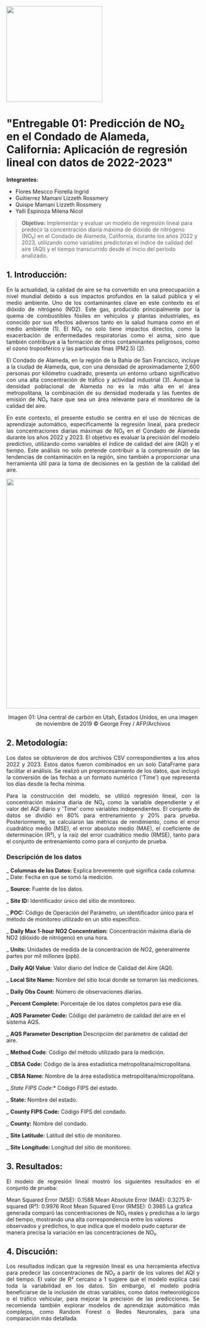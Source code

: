 <p align="left">
  <img src="https://semanadelcannabis.cayetano.edu.pe/assets/img/logo-upch.png" width="250">
 
</p>

# **"Entregable 01: Predicción de NO₂ en el Condado de Alameda, California: Aplicación de regresión lineal con datos de 2022-2023"**

**Integrantes:**

- Flores Mescco Fiorella Ingrid
- Guitierrez Mamani Lizzeth Rossmery
- Quispe Mamani Lizzeth Rossmery 
- Yalli Espinoza Milena Nicol

> **Objetivo:** Implementar y evaluar un modelo de regresión lineal para predecir la concentración diaria máxima de dióxido de nitrógeno (NO₂) en el Condado de Alameda, California, durante los años 2022 y 2023, utilizando como variables predictoras el índice de calidad del aire (AQI) y el tiempo transcurrido desde el inicio del período analizado.

## **1. Introducción:**

<p align="justify">
En la actualidad, la calidad de aire se ha convertido en una preocupación a nivel mundial debido a sus impactos profundos en la salud pública y el medio ambiente. Uno de los contaminantes clave en este contexto es el dióxido de nitrógeno (NO2). Este gas, producido principalmente por la quema de combustibles fósiles en vehículos y plantas industriales, es conocido por sus efectos adversos tanto en la salud humana como en el medio ambiente (1). El NO₂ no solo tiene impactos directos, como la exacerbación de enfermedades respiratorias como el asma, sino que también contribuye a la formación de otros contaminantes peligrosos, como el ozono troposférico y las partículas finas (PM2.5) (2).

<p align="justify">
El Condado de Alameda, en la región de la Bahía de San Francisco, incluye a la ciudad de Alameda, que, con una densidad de aproximadamente 2,600 personas por kilómetro cuadrado, presenta un entorno urbano significativo con una alta concentración de tráfico y actividad industrial (3). Aunque la densidad poblacional de Alameda no es la más alta en el área metropolitana, la combinación de su densidad moderada y las fuentes de emisión de NO₂ hace que sea un área relevante para el monitoreo de la calidad del aire.

<p align="justify">
En este contexto, el presente estudio se centra en el uso de técnicas de aprendizaje automático, específicamente la regresión lineal, para predecir las concentraciones diarias máximas de NO₂ en el Condado de Alameda durante los años 2022 y 2023. El objetivo es evaluar la precisión del modelo predictivo, utilizando como variables el índice de calidad del aire (AQI) y el tiempo. Este análisis no solo pretende contribuir a la comprensión de las tendencias de contaminación en la región, sino también a proporcionar una herramienta útil para la toma de decisiones en la gestión de la calidad del aire.

<div align="center"; style="display: flex; justify-content: space-between;">
  <img src=https://github.com/user-attachments/assets/58c4f557-9cae-4e6f-b0b5-3195177be86d width="600px"/>
</div>

<p align="center">Imagen 01: Una central de carbón en Utah, Estados Unidos, en una imagen de noviembre de 2019 © George Frey / AFP/Archivos</p>

## **2. Metodología:**

<p align="justify">
Los datos se obtuvieron de dos archivos CSV correspondientes a los años 2022 y 2023. Estos datos fueron combinados en un solo DataFrame para facilitar el análisis. Se realizó un preprocesamiento de los datos, que incluyó la conversión de las fechas a un formato numérico ('Time') que representa los días desde la fecha mínima.

<p align="justify">
Para la construcción del modelo, se utilizó regresión lineal, con la concentración máxima diaria de NO₂ como la variable dependiente y el valor del AQI diario y 'Time' como variables independientes. El conjunto de datos se dividió en 80% para entrenamiento y 20% para prueba. Posteriormente, se calcularon las métricas de rendimiento, como el error cuadrático medio (MSE), el error absoluto medio (MAE), el coeficiente de determinación (R²), y la raíz del error cuadrático medio (RMSE), tanto para el conjunto de entrenamiento como para el conjunto de prueba.

### **Descripción de los datos**

_ **Columnas de los Datos:** Explica brevemente qué significa cada columna:
_ Date: Fecha en que se tomó la medición.

_ **Source:** Fuente de los datos.

_ **Site ID:** Identificador único del sitio de monitoreo.

_ **POC:** Código de Operación del Parámetro, un identificador único para el método de monitoreo utilizado en un sitio específico.

_ **Daily Max 1-hour NO2 Concentration:** Concentración máxima diaria de NO2 (dióxido de nitrógeno) en una hora.

_ **Units:** Unidades de medida de la concentración de NO2, generalmente partes por mil millones (ppb).

_ **Daily AQI Value**: Valor diario del Índice de Calidad del Aire (AQI).

_ **Local Site Name:** Nombre del sitio local donde se tomaron las mediciones.

_ **Daily Obs Count:** Número de observaciones diarias.

_ **Percent Complete:** Porcentaje de los datos completos para ese día.

_ **AQS Parameter Code:** Código del parámetro de calidad del aire en el sistema AQS.

_ **AQS Parameter Description** Descripción del parámetro de calidad del aire.

_ **Method Code**: Código del método utilizado para la medición.

_ **CBSA Code:** Código de la área estadística metropolitana/micropolitana.

_ **CBSA Name**: Nombre de la área estadística metropolitana/micropolitana.

_ *State FIPS Code:** Código FIPS del estado.

_ **State:** Nombre del estado.

_ **County FIPS Code:** Código FIPS del condado.

_ **County:** Nombre del condado.

_ **Site Latitude:** Latitud del sitio de monitoreo.

_ **Site Longitude:** Longitud del sitio de monitoreo.


## **3. Resultados:**

<p align="justify">
El modelo de regresión lineal mostró los siguientes resultados en el conjunto de prueba:

Mean Squared Error (MSE): 0.1588
Mean Absolute Error (MAE): 0.3275
R-squared (R²): 0.9976
Root Mean Squared Error (RMSE): 0.3985
La gráfica generada comparó las concentraciones de NO₂ reales y predichas a lo largo del tiempo, mostrando una alta correspondencia entre los valores observados y predichos, lo que indica que el modelo pudo capturar de manera precisa la variación en las concentraciones de NO₂.

## **4. Discución:**

<p align="justify">
Los resultados indican que la regresión lineal es una herramienta efectiva para predecir las concentraciones de NO₂ a partir de los valores del AQI y del tiempo. El valor de R² cercano a 1 sugiere que el modelo explica casi toda la variabilidad en los datos. Sin embargo, el modelo podría beneficiarse de la inclusión de otras variables, como datos meteorológicos o el tráfico vehicular, para mejorar la precisión de las predicciones. Se recomienda también explorar modelos de aprendizaje automático más complejos, como Random Forest o Redes Neuronales, para una comparación más detallada.
